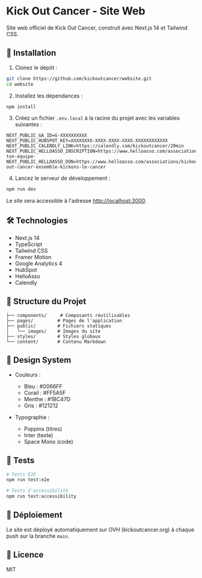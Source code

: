 # Kick Out Cancer - Site Web

Site web officiel de Kick Out Cancer, construit avec Next.js 14 et Tailwind CSS.

## 🚀 Installation

1. Clonez le dépôt :
```bash
git clone https://github.com/kickoutcancer/website.git
cd website
```

2. Installez les dépendances :
```bash
npm install
```

3. Créez un fichier `.env.local` à la racine du projet avec les variables suivantes :
```env
NEXT_PUBLIC_GA_ID=G-XXXXXXXXXX
NEXT_PUBLIC_HUBSPOT_KEY=XXXXXXXX-XXXX-XXXX-XXXX-XXXXXXXXXXXX
NEXT_PUBLIC_CALENDLY_LINK=https://calendly.com/kickoutcancer/20min
NEXT_PUBLIC_HELLOASSO_INSCRIPTION=https://www.helloasso.com/associations/kickoutcancer/evenements/inscrire-ton-equipe-
NEXT_PUBLIC_HELLOASSO_DON=https://www.helloasso.com/associations/kickoutcancer/collectes/kick-out-cancer-ensemble-kickons-le-cancer
```

4. Lancez le serveur de développement :
```bash
npm run dev
```

Le site sera accessible à l'adresse [http://localhost:3000](http://localhost:3000).

## 🛠️ Technologies

- Next.js 14
- TypeScript
- Tailwind CSS
- Framer Motion
- Google Analytics 4
- HubSpot
- HelloAsso
- Calendly

## 📁 Structure du Projet

```
├── components/     # Composants réutilisables
├── pages/         # Pages de l'application
├── public/        # Fichiers statiques
│   └── images/    # Images du site
├── styles/        # Styles globaux
└── content/       # Contenu Markdown
```

## 🎨 Design System

- Couleurs :
  - Bleu : #0066FF
  - Corail : #FF5A5F
  - Menthe : #1BC47D
  - Gris : #121212

- Typographie :
  - Poppins (titres)
  - Inter (texte)
  - Space Mono (code)

## 🧪 Tests

```bash
# Tests E2E
npm run test:e2e

# Tests d'accessibilité
npm run test:accessibility
```

## 🚀 Déploiement

Le site est déployé automatiquement sur OVH (kickoutcancer.org) à chaque push sur la branche `main`.

## 📝 Licence

MIT 